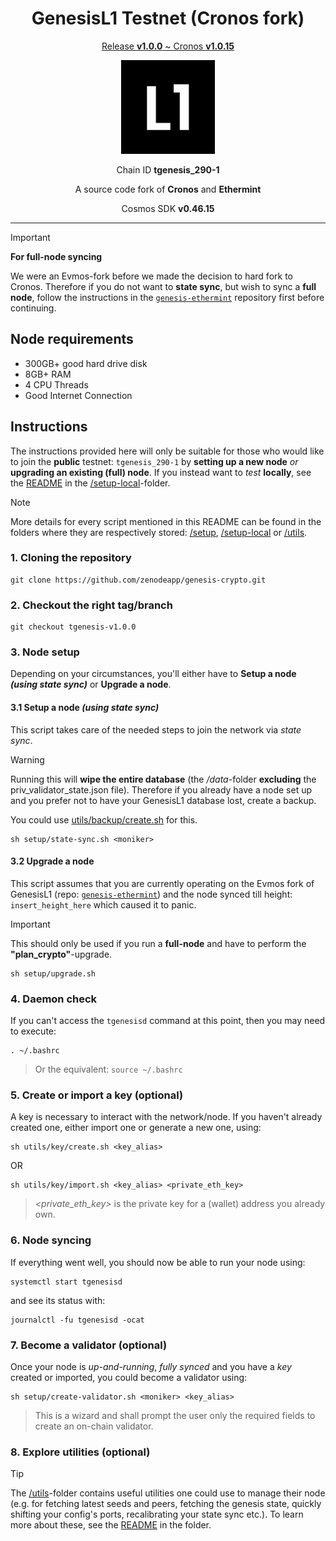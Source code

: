 <h1 align="center">
  GenesisL1 Testnet (Cronos fork)
</h1>

<p align="center">
  <ins>Release <b>v1.0.0</b> ~ Cronos <b>v1.0.15</b></ins>
</p>

<p align="center">
  <img src="https://raw.githubusercontent.com/alpha-omega-labs/genesis-parameters/main/assets/l1-logo.png" alt="GenesisL1" width="150" height="150"/>
</p>

<p align="center">
  Chain ID <b>tgenesis_290-1</b>
</p>

<p align="center">
   A source code fork of <b>Cronos</b> and <b>Ethermint</b>
</p>

<p align="center">
  Cosmos SDK <b>v0.46.15</b>
</p>

---

> [!IMPORTANT]
> **For full-node syncing**
> 
> We were an Evmos-fork before we made the decision to hard fork to Cronos. Therefore if you do not want to **state sync**, but wish to sync a **full node**, follow the instructions in the [`genesis-ethermint`](https://github.com/zenodeapp/genesis-ethermint) repository first before continuing.

## Node requirements

- 300GB+ good hard drive disk
- 8GB+ RAM
- 4 CPU Threads
- Good Internet Connection

## Instructions

The instructions provided here will only be suitable for those who would like to join the **public** testnet: `tgenesis_290-1` by **setting up a new node** _or_ **upgrading an existing (full) node**. If you instead want to _test_ **locally**, see the [README](/setup-local/README.md) in the [/setup-local](/setup-local)-folder.

> [!NOTE]
> More details for every script mentioned in this README can be found in the folders where they are respectively stored: [/setup](/setup), [/setup-local](/setup-local) or [/utils](/utils).

### 1. Cloning the repository

```
git clone https://github.com/zenodeapp/genesis-crypto.git
```

### 2. Checkout the right tag/branch

```
git checkout tgenesis-v1.0.0
```

### 3. Node setup

Depending on your circumstances, you'll either have to **Setup a node _(using state sync)_** or **Upgrade a node**.

#### 3.1 Setup a node _(using state sync)_

This script takes care of the needed steps to join the network via _state sync_.

> [!WARNING]
> Running this will **wipe the entire database** (the _/data_-folder **excluding** the priv_validator_state.json file). Therefore if you already have a node set up and you prefer not to have your GenesisL1 database lost, create a backup.
>
> You could use [utils/backup/create.sh](/utils/backup/create.sh) for this.

```
sh setup/state-sync.sh <moniker>
```

#### 3.2 Upgrade a node

This script assumes that you are currently operating on the Evmos fork of GenesisL1 (repo: [`genesis-ethermint`](https://github.com/zenodeapp/genesis-ethermint)) and the node synced till height: `insert_height_here` which caused it to panic.

> [!IMPORTANT]
> This should only be used if you run a **full-node** and have to perform the **"plan_crypto"**-upgrade.

```
sh setup/upgrade.sh
```

### 4. Daemon check

If you can't access the `tgenesisd` command at this point, then you may need to execute:

```
. ~/.bashrc
```
> Or the equivalent: `source ~/.bashrc`

### 5. Create or import a key (optional)

A key is necessary to interact with the network/node. If you haven't already created one, either import one or generate a new one, using:

```
sh utils/key/create.sh <key_alias>
```

OR

```
sh utils/key/import.sh <key_alias> <private_eth_key>
```

> _<private_eth_key>_ is the private key for a (wallet) address you already own.

### 6. Node syncing

If everything went well, you should now be able to run your node using:

```
systemctl start tgenesisd
```

and see its status with:

```
journalctl -fu tgenesisd -ocat
```

### 7. Become a validator (optional)

Once your node is _up-and-running_, _fully synced_ and you have a _key_ created or imported, you could become a validator using:

```
sh setup/create-validator.sh <moniker> <key_alias>
```
> This is a wizard and shall prompt the user only the required fields to create an on-chain validator.

### 8. Explore utilities (optional)

> [!TIP]
> The [/utils](/utils)-folder contains useful utilities one could use to manage their node (e.g. for fetching latest seeds and peers, fetching the genesis state, quickly shifting your config's ports, recalibrating your state sync etc.). To learn more about these, see the [README](utils/README.md) in the folder.
